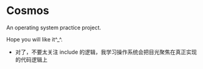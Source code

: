 # Cosmos
An operating system practice project.

Hope you will like it^_^.

+ 对了，不要太关注 include 的逻辑，我学习操作系统会把目光聚焦在真正实现的代码逻辑上